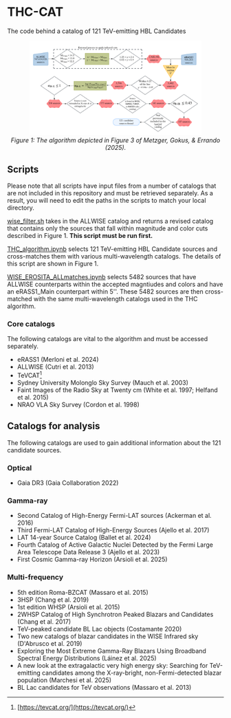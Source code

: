 # THC-CAT
The code behind a catalog of 121 TeV-emitting HBL Candidates 
<p align="center">
  <img src="FIGURES/ALG.png" alt="ALG" width="400"/>
  <i><br> Figure 1: The algorithm depicted in Figure 3 of Metzger, Gokus, & Errando (2025).</i>
</p>

## Scripts
Please note that all scripts have input files from a number of catalogs that are not included in this repository and must be retrieved separately. As a result, you will need to edit the paths in the scripts to match your local directory. 


[wise_filter.sh](wise_filter.sh) takes in the ALLWISE catalog and returns a revised catalog that contains only the sources that fall within magnitude and color cuts described in Figure 1. **This script must be run first.**

[THC_algorithm.ipynb](THC_algorithm.ipynb) selects 121 TeV-emitting HBL Candidate sources and cross-matches them with various multi-wavelength catalogs. The details of this script are shown in Figure 1. 

[WISE_EROSITA_ALLmatches.ipynb](WISE_EROSITA_ALLmatches.ipynb) selects 5482 sources that have ALLWISE counterparts within the accepted magntiudes and colors and have an eRASS1_Main counterpart within 5''. These 5482 sources are then cross-matched with the same multi-wavelength catalogs used in the THC algorithm. 

### Core catalogs
The following catalogs are vital to the algorithm and must be accessed separately. 
* eRASS1 (Merloni et al. 2024)
* ALLWISE (Cutri et al. 2013)
* TeVCAT[^1]
* Sydney University Molonglo Sky Survey (Mauch et al. 2003)
* Faint Images of the Radio Sky at Twenty cm (White et al. 1997; Helfand et al. 2015)
* NRAO VLA Sky Survey (Cordon et al. 1998)

## Catalogs for analysis 
The following catalogs are used to gain additional information about the 121 candidate sources.  

### Optical 
* Gaia DR3 (Gaia Collaboration 2022) 

### Gamma-ray 
* Second Catalog of High-Energy Fermi-LAT sources (Ackerman et al. 2016)
* Third Fermi-LAT Catalog of High-Energy Sources (Ajello et al. 2017)
* LAT 14-year Source Catalog (Ballet et al. 2024)
* Fourth Catalog of Active Galactic Nuclei Detected by the Fermi Large Area Telescope Data Release 3 (Ajello et al. 2023)
* First Cosmic Gamma-ray Horizon (Arsioli et al. 2025)

### Multi-frequency 
* 5th edition Roma-BZCAT (Massaro et al. 2015)
* 3HSP (Chang et al. 2019)
* 1st edition WHSP (Arsioli et al. 2015)
* 2WHSP Catalog of High Synchrotron Peaked Blazars and Candidates (Chang et al. 2017)
* TeV-peaked candidate BL Lac objects (Costamante 2020)
* Two new catalogs of blazar candidates in the WISE Infrared sky (D'Abrusco et al. 2019)
* Exploring the Most Extreme Gamma-Ray Blazars Using Broadband Spectral Energy Distributions (Láinez et al. 2025)
* A new look at the extragalactic very high energy sky: Searching for TeV-emitting candidates among the X-ray-bright, non-Fermi-detected blazar population (Marchesi et al. 2025)
* BL Lac candidates for TeV observations (Massaro et al. 2013)


[^1]: [https://tevcat.org/](https://tevcat.org/)